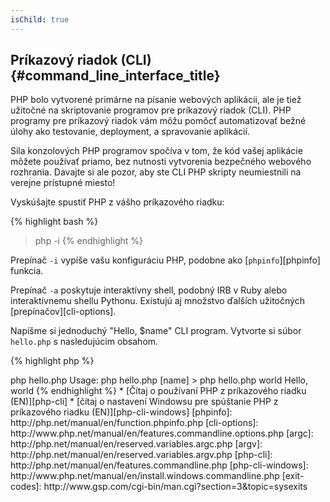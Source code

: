 ```yaml
---
isChild: true
---
```


## Príkazový riadok (CLI) {#command_line_interface_title}

PHP bolo vytvorené primárne na písanie webových aplikácii, ale je tiež užitočné na skriptovanie programov pre príkazový riadok (CLI). PHP programy pre príkazový riadok vám môžu pomôcť automatizovať bežné úlohy ako testovanie, deployment, a spravovanie aplikácií.

Sila konzolových PHP programov spočíva v tom, že kód vašej aplikácie môžete používať priamo, bez nutnosti vytvorenia bezpečného webového rozhrania. Davajte si ale pozor, aby ste CLI PHP skripty neumiestnili na verejne prístupné miesto!

Vyskúšajte spustiť PHP z vášho príkazového riadku:

{% highlight bash %}
> php -i
{% endhighlight %}

Prepínač `-i` vypíše vašu konfiguráciu PHP, podobne ako [`phpinfo`][phpinfo] funkcia.

Prepínač `-a` poskytuje interaktívny shell, podobný IRB v Ruby alebo interaktívnemu shellu Pythonu. Existujú aj množstvo ďalších užitočných [prepínačov][cli-options].

Napíšme si jednoduchý "Hello, $name" CLI program. Vytvorte si súbor `hello.php` s nasledujúcim obsahom.

{% highlight php %}
<?php
if ($argc != 2) {
    echo "Usage: php hello.php [name].\n";
    exit(1);
}
$name = $argv[1];
echo "Hello, $name\n";
{% endhighlight %}

PHP vytvára dve špeciálne premenné na základe argumentov s akými je váš skript spustený. [`$argc`][argc] je celočíselná pemenná obsahujúca *počet* argumentov a [`$argv`][argv] je pole obsahujúce *hodnotu* každého z argumentov. Prvým argumentom je vždy názov súboru vášho PHP skriptu, v tomto prípade `hello.php`.

Funkcia `exit()` je volaná s nenulovým argumentom, aby sme shellu dali vedieť, že príkaz nebol úspeše vykonaný. Bežne používané návratové hodnoty môžete nájsť [tu (EN)][exit-codes].

Náš skript z príkazového riadku spustíme následovne:

{% highlight bash %}
> php hello.php
Usage: php hello.php [name]
> php hello.php world
Hello, world
{% endhighlight %}


 * [Čítaj o používaní PHP z príkazového riadku (EN)][php-cli]
 * [čítaj o nastavení Windowsu pre spúštanie PHP z príkazového riadku (EN)][php-cli-windows]

[phpinfo]: http://php.net/manual/en/function.phpinfo.php
[cli-options]: http://www.php.net/manual/en/features.commandline.options.php
[argc]: http://php.net/manual/en/reserved.variables.argc.php
[argv]: http://php.net/manual/en/reserved.variables.argv.php
[php-cli]: http://php.net/manual/en/features.commandline.php
[php-cli-windows]: http://www.php.net/manual/en/install.windows.commandline.php
[exit-codes]: http://www.gsp.com/cgi-bin/man.cgi?section=3&topic=sysexits

